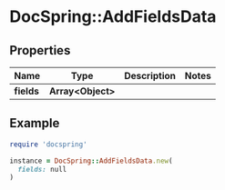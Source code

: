 # DocSpring::AddFieldsData

## Properties

| Name | Type | Description | Notes |
| ---- | ---- | ----------- | ----- |
| **fields** | **Array&lt;Object&gt;** |  |  |

## Example

```ruby
require 'docspring'

instance = DocSpring::AddFieldsData.new(
  fields: null
)
```

